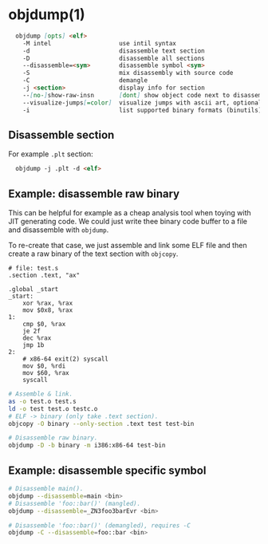 # objdump(1)

```markdown
  objdump [opts] <elf>
    -M intel                   use intil syntax
    -d                         disassemble text section
    -D                         disassemble all sections
    --disassemble=<sym>        disassemble symbol <sym>
    -S                         mix disassembly with source code
    -C                         demangle
    -j <section>               display info for section
    --[no-]show-raw-insn       [dont] show object code next to disassembly
    --visualize-jumps[=color]  visualize jumps with ascii art, optionally color arrows
    -i                         list supported binary formats (binutils)
```

## Disassemble section
For example `.plt` section:
```markdown
  objdump -j .plt -d <elf>
```

## Example: disassemble raw binary
This can be helpful for example as a cheap analysis tool when toying with JIT
generating code. We could just write thee binary code buffer to a file and
disassemble with `objdump`.

To re-create that case, we just assemble and link some ELF file and then create
a raw binary of the text section with `objcopy`.

```x86asm
# file: test.s
.section .text, "ax"

.global _start
_start:
    xor %rax, %rax
    mov $0x8, %rax
1:
    cmp $0, %rax
    je 2f
    dec %rax
    jmp 1b
2:
    # x86-64 exit(2) syscall
    mov $0, %rdi
    mov $60, %rax
    syscall
```
```bash
# Assemble & link.
as -o test.o test.s
ld -o test test.o testc.o
# ELF -> binary (only take .text section).
objcopy -O binary --only-section .text test test-bin

# Disassemble raw binary.
objdump -D -b binary -m i386:x86-64 test-bin
```

## Example: disassemble specific symbol
```bash
# Disassemble main().
objdump --disassemble=main <bin>
# Disassemble 'foo::bar()' (mangled).
objdump --disassemble=_ZN3foo3barEvr <bin>

# Disassemble 'foo::bar()' (demangled), requires -C
objdump -C --disassemble=foo::bar <bin>
```
